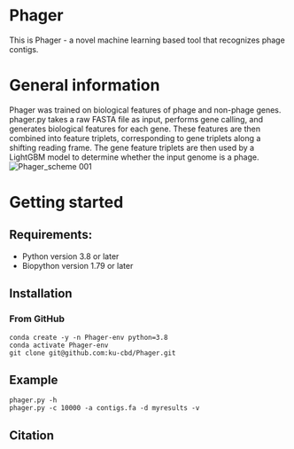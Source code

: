 # Phager

This is Phager - a novel machine learning based tool that recognizes phage contigs. 

# General information

Phager was trained on biological features of phage and non-phage genes. phager.py takes a raw FASTA file as input, performs gene calling, and generates biological features for each gene. These features are then combined into feature triplets, corresponding to gene triplets along a shifting reading frame. The gene feature triplets are then used by a LightGBM model to determine whether the input genome is a phage.
![Phager_scheme  001](https://github.com/user-attachments/assets/85381369-d621-45f6-b9d4-678c86db1f62)


# Getting started 
## Requirements: 

- Python version 3.8 or later
- Biopython version 1.79 or later

## Installation 
### From GitHub

```
conda create -y -n Phager-env python=3.8 
conda activate Phager-env 
git clone git@github.com:ku-cbd/Phager.git 
```

## Example

```
phager.py -h
phager.py -c 10000 -a contigs.fa -d myresults -v
```

## Citation
